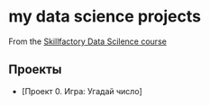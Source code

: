 # my data science projects
From the [Skillfactory Data Scilence course](https://lms.skillfactory.ru/)


## Проекты

* [Проект 0. Игра: Угадай число]